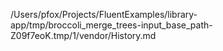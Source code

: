 /Users/pfox/Projects/FluentExamples/library-app/tmp/broccoli_merge_trees-input_base_path-Z09f7eoK.tmp/1/vendor/History.md